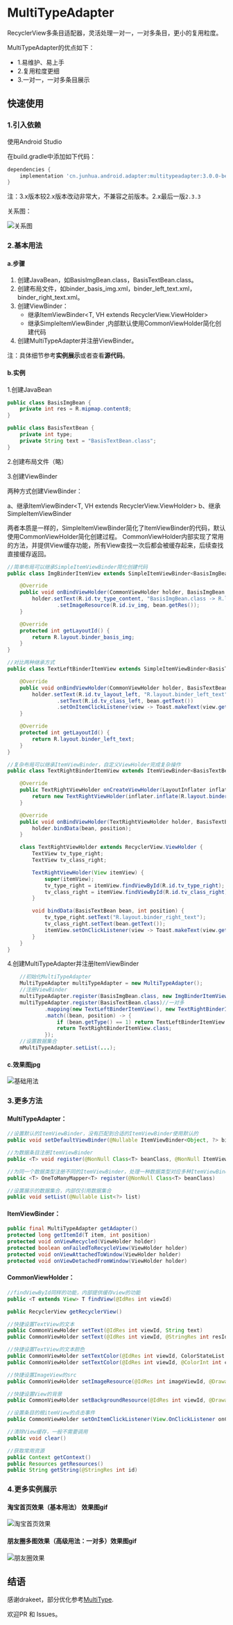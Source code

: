 # MultiTypeAdapter
RecyclerView多条目适配器，灵活处理一对一，一对多条目，更小的复用粒度。

MultiTypeAdapter的优点如下：
- 1.易维护、易上手
- 2.复用粒度更细
- 3.一对一，一对多条目展示

## 快速使用

### 1.引入依赖

使用Android Studio

在build.gradle中添加如下代码：
```groovy
dependencies {
    implementation 'cn.junhua.android.adapter:multitypeadapter:3.0.0-beta'
}
```

注：3.x版本较2.x版本改动非常大，不兼容之前版本。2.x最后一版``2.3.3``



关系图：

![关系图](https://github.com/JunhuaLin/MultiTypeAdapter/blob/master/photo/关系图3.png)

### 2.基本用法
#### a.步骤
1. 创建JavaBean，如BasisImgBean.class，BasisTextBean.class。
2. 创建布局文件，如binder_basis_img.xml，binder_left_text.xml，binder_right_text.xml。
3. 创建ViewBinder：
    - 继承ItemViewBinder<T, VH extends RecyclerView.ViewHolder>
    - 继承SimpleItemViewBinder<T> ,内部默认使用CommonViewHolder简化创建代码
4. 创建MultiTypeAdapter并注册ViewBinder。

注：具体细节参考**实例展示**或者查看**源代码**。

#### b.实例
1.创建JavaBean
```java
public class BasisImgBean {
    private int res = R.mipmap.content8;
}

public class BasisTextBean {
    private int type;
    private String text = "BasisTextBean.class";
}
```
2.创建布局文件（略）

3.创建ViewBinder

两种方式创建ViewBinder：

a、继承ItemViewBinder<T, VH extends RecyclerView.ViewHolder>
b、继承SimpleItemViewBinder<T>

两者本质是一样的，SimpleItemViewBinder简化了ItemViewBinder的代码，默认使用CommonViewHolder简化创建过程。
CommonViewHolder内部实现了常用的方法，并提供View缓存功能，所有View查找一次后都会被缓存起来，后续查找直接缓存返回。


```java
//简单布局可以继承SimpleItemViewBinder简化创建代码
public class ImgBinderItemView extends SimpleItemViewBinder<BasisImgBean> {

    @Override
    public void onBindViewHolder(CommonViewHolder holder, BasisImgBean bean, int position) {
        holder.setText(R.id.tv_type_content, "BasisImgBean.class -> R.layout.binder_basis_img")
                .setImageResource(R.id.iv_img, bean.getRes());
    }

    @Override
    protected int getLayoutId() {
        return R.layout.binder_basis_img;
    }
}

//对比两种继承方式
public class TextLeftBinderItemView extends SimpleItemViewBinder<BasisTextBean> {

    @Override
    public void onBindViewHolder(CommonViewHolder holder, BasisTextBean bean, int position) {
        holder.setText(R.id.tv_layout_left, "R.layout.binder_left_text")
                .setText(R.id.tv_class_left, bean.getText())
                .setOnItemClickListener(view -> Toast.makeText(view.getContext(),"TextLeftBinderItemView item " + position,Toast.LENGTH_SHORT).show());
    }

    @Override
    protected int getLayoutId() {
        return R.layout.binder_left_text;
    }
}

//复杂布局可以继承ItemViewBinder，自定义ViewHolder完成复杂操作
public class TextRightBinderItemView extends ItemViewBinder<BasisTextBean, TextRightBinderItemView.TextRightViewHolder> {

    @Override
    public TextRightViewHolder onCreateViewHolder(LayoutInflater inflater, ViewGroup parent) {
        return new TextRightViewHolder(inflater.inflate(R.layout.binder_right_text, parent, false));
    }

    @Override
    public void onBindViewHolder(TextRightViewHolder holder, BasisTextBean bean, int position) {
        holder.bindData(bean, position);
    }

    class TextRightViewHolder extends RecyclerView.ViewHolder {
        TextView tv_type_right;
        TextView tv_class_right;

        TextRightViewHolder(View itemView) {
            super(itemView);
            tv_type_right = itemView.findViewById(R.id.tv_type_right);
            tv_class_right = itemView.findViewById(R.id.tv_class_right);
        }

        void bindData(BasisTextBean bean, int position) {
            tv_type_right.setText("R.layout.binder_right_text");
            tv_class_right.setText(bean.getText());
            itemView.setOnClickListener(view -> Toast.makeText(view.getContext(), "TextRightBinderItemView item " + position, Toast.LENGTH_SHORT).show());
        }
    }
}

```

4.创建MultiTypeAdapter并注册ItemViewBinder
```java
    //初始化MultiTypeAdapter
    MultiTypeAdapter multiTypeAdapter = new MultiTypeAdapter();
    //注册ViewBinder
    multiTypeAdapter.register(BasisImgBean.class, new ImgBinderItemView());//一对一
    multiTypeAdapter.register(BasisTextBean.class)//一对多
            .mapping(new TextLeftBinderItemView(), new TextRightBinderItemView())
            .match((bean, position) -> {
                if (bean.getType() == 1) return TextLeftBinderItemView.class;
                return TextRightBinderItemView.class;
            });
    //设置数据集合
    mMultiTypeAdapter.setList(...);
```
#### c.效果图jpg
![基础用法](https://github.com/JunhuaLin/MultiTypeAdapter/blob/master/photo/基础用法.jpg)

### 3.更多方法

#### MultiTypeAdapter：
```java
//设置默认的ItemViewBinder，没有匹配到合适的ItemViewBinder使用默认的
public void setDefaultViewBinder(@Nullable ItemViewBinder<Object, ?> binder)

//为数据条目注册ItemViewBinder
public <T> void register(@NonNull Class<T> beanClass, @NonNull ItemViewBinder<T, ?> binder)

//为同一个数据类型注册不同的ItemViewBinder，处理一种数据类型对应多种ItemViewBinder情况
public <T> OneToManyMapper<T> register(@NonNull Class<T> beanClass)

//设置展示的数据集合，内部仅引用数据集合
public void setList(@Nullable List<?> list)
```

#### ItemViewBinder：
```java
public final MultiTypeAdapter getAdapter()
protected long getItemId(T item, int position)
protected void onViewRecycled(ViewHolder holder)
protected boolean onFailedToRecycleView(ViewHolder holder)
protected void onViewAttachedToWindow(ViewHolder holder)
protected void onViewDetachedFromWindow(ViewHolder holder)
```


#### CommonViewHolder：
```java
//findViewById同样的功能，内部提供缓存view的功能
public <T extends View> T findView(@IdRes int viewId)

public RecyclerView getRecyclerView()

//快捷设置TextView的文本
public CommonViewHolder setText(@IdRes int viewId, String text)
public CommonViewHolder setText(@IdRes int viewId, @StringRes int resId)

//快捷设置TextView的文本颜色
public CommonViewHolder setTextColor(@IdRes int viewId, ColorStateList colorStateList)
public CommonViewHolder setTextColor(@IdRes int viewId, @ColorInt int colorInt)

//快捷设置ImageView的src
public CommonViewHolder setImageResource(@IdRes int imageViewId, @DrawableRes int drawableId)

//快捷设置View的背景
public CommonViewHolder setBackgroundResource(@IdRes int viewId, @DrawableRes int drawableId)

//设置条目的根itemView的点击事件
public CommonViewHolder setOnItemClickListener(View.OnClickListener onClickListener)

//清除View缓存，一般不需要调用
public void clear()

//获取常用资源
public Context getContext()
public Resources getResources()
public String getString(@StringRes int id)

```


### 4.更多实例展示

#### 淘宝首页效果（基本用法） 效果图gif
![淘宝首页效果](https://github.com/JunhuaLin/MultiTypeAdapter/blob/master/photo/淘宝首页.gif)

#### 朋友圈多图效果（高级用法：一对多）效果图gif
![朋友圈效果](https://github.com/JunhuaLin/MultiTypeAdapter/blob/master/photo/朋友圈.gif)

## 结语

感谢drakeet，部分优化参考[MultiType](https://github.com/drakeet/MultiType).

欢迎PR 和 Issues。